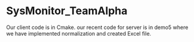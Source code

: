 # SysMonitor_TeamAlpha
Our client code is in Cmake.
our recent code for server is in demo5 where we have implemented normalization and created Excel file.
